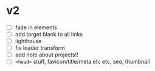 # v2

- [ ] fade in elements
- [ ] add target blank to all links
- [ ] lighthouse
- [ ] fix loader transform
- [ ] add note about projects!!
- [ ] `<head>` stuff, favicon/title/meta etc etc, seo, thumbnail